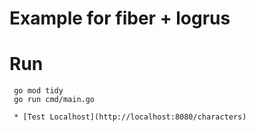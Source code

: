 # Example for fiber + logrus

# Run 
```
 go mod tidy
 go run cmd/main.go

 * [Test Localhost](http://localhost:8080/characters)
```